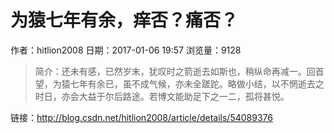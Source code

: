 # 为猿七年有余，痒否？痛否？
作者：hitlion2008
日期：2017-01-06 19:57
浏览量：9128
> 简介：还未有感，已然岁末，犹叹时之箭逝去如斯也，稍纵命再减一。回首望，为猿七年有余已，虽不成气候，亦未全蹉跎。略做小结，以不惘逝去之时日，亦会大益于尔后路途。若博文能助足下之一二，孤将甚悦。

 链接：http://blog.csdn.net/hitlion2008/article/details/54089376
